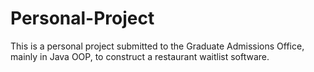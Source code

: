 # Personal-Project
This is a personal project submitted to the Graduate Admissions Office, mainly in Java OOP, to construct a restaurant waitlist software.
